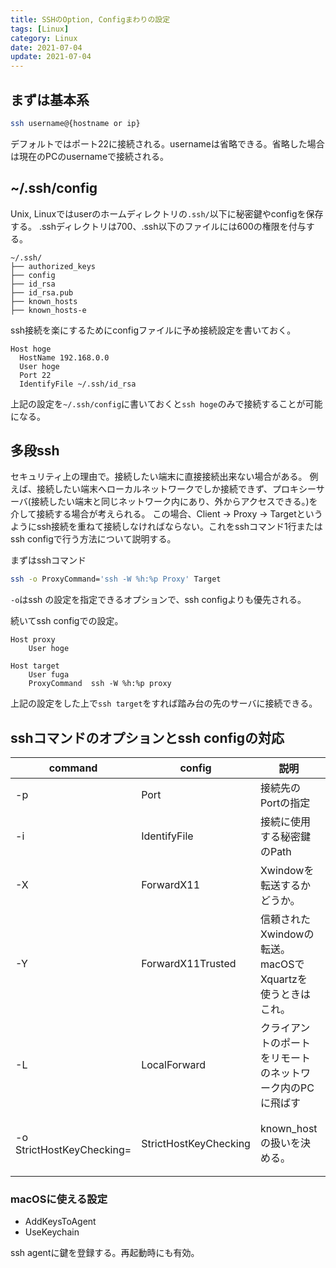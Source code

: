 ```yaml
---
title: SSHのOption, Configまわりの設定
tags: [Linux]
category: Linux
date: 2021-07-04
update: 2021-07-04
---
```


## まずは基本系

```bash
ssh username@{hostname or ip}
```

デフォルトではポート22に接続される。usernameは省略できる。省略した場合は現在のPCのusernameで接続される。

## ~/.ssh/config

Unix, Linuxではuserのホームディレクトリの`.ssh/`以下に秘密鍵やconfigを保存する。
.sshディレクトリは700、.ssh以下のファイルには600の権限を付与する。

```shell-session
~/.ssh/
├── authorized_keys
├── config
├── id_rsa
├── id_rsa.pub
├── known_hosts
├── known_hosts-e
```

ssh接続を楽にするためにconfigファイルに予め接続設定を書いておく。

```shell-session
Host hoge
  HostName 192.168.0.0
  User hoge
  Port 22
  IdentifyFile ~/.ssh/id_rsa
```

上記の設定を`~/.ssh/config`に書いておくと`ssh hoge`のみで接続することが可能になる。

## 多段ssh

セキュリティ上の理由で。接続したい端末に直接接続出来ない場合がある。
例えば、接続したい端末へローカルネットワークでしか接続できず、プロキシーサーバ(接続したい端末と同じネットワーク内にあり、外からアクセスできる。)を介して接続する場合が考えられる。
この場合、Client -> Proxy -> Targetというようにssh接続を重ねて接続しなければならない。これをsshコマンド1行またはssh configで行う方法について説明する。

まずはsshコマンド

```bash
ssh -o ProxyCommand='ssh -W %h:%p Proxy' Target
```

`-o`はssh の設定を指定できるオプションで、ssh configよりも優先される。

続いてssh configでの設定。

```shell-session
Host proxy
    User hoge

Host target
    User fuga
    ProxyCommand  ssh -W %h:%p proxy
```

上記の設定をした上で`ssh target`をすれば踏み台の先のサーバに接続できる。

## sshコマンドのオプションとssh configの対応

command|config|説明|例
|-|-|-|-|
-p|Port|接続先のPortの指定| ssh -p 22
-i|IdentifyFile|接続に使用する秘密鍵のPath| ssh -i ~/.ssh/hoge_rsa
-X|ForwardX11|Xwindowを転送するかどうか。| ForwardX11 yes
-Y|ForwardX11Trusted|信頼されたXwindowの転送。macOSでXquartzを使うときはこれ。|ForwardX11Trusted yes
-L|LocalForward|クライアントのポートをリモートのネットワーク内のPCに飛ばす| ssh -L 8080:remote_pc:80
-o StrictHostKeyChecking= |StrictHostKeyChecking| known_hostの扱いを決める。|yes(接続しない)、no(接続する)、ask(default 確認させる)

### macOSに使える設定

- AddKeysToAgent
- UseKeychain

ssh agentに鍵を登録する。再起動時にも有効。
